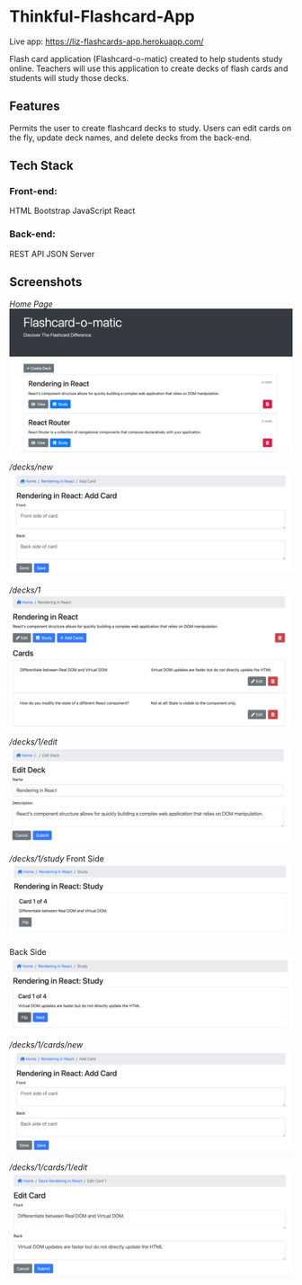 # Thinkful-Flashcard-App

Live app: https://liz-flashcards-app.herokuapp.com/

Flash card application (Flashcard-o-matic) created to help students study online. Teachers will use this application to create decks of flash cards and students will study those decks. 

## Features

Permits the user to create flashcard decks to study. Users can edit cards on the fly, update deck names, and delete decks from the back-end.

## Tech Stack 

### Front-end:

HTML
Bootstrap
JavaScript
React

### Back-end:

REST API JSON Server 

## Screenshots

_Home Page_
![home](./screenshots/Home.png)
<br>

_/decks/new_
![addcard](./screenshots/AddCard.png)
<br>

_/decks/1_
![viewdeck](./screenshots/ViewDeck.png)
<br>

_/decks/1/edit_
![editdeck](./screenshots/EditDeck.png)
<br>

_/decks/1/study_
Front Side 
![studydeck](./screenshots/StudyDeck.png)
<br>

Back Side
![studydeckflipped](./screenshots/StudyDeckFlipped.png)
<br>

_/decks/1/cards/new_
![addcard](./screenshots/AddCard.png)
<br>

_/decks/1/cards/1/edit_
![editcard](./screenshots/EditCard.png)

